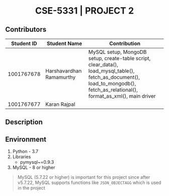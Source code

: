 <h1 align="center">
    CSE-5331 | PROJECT 2
</h1>

## Contributors

Student ID | Student Name | Contribution
---|---|---
1001767678 | Harshavardhan Ramamurthy | MySQL setup, MongoDB setup, create-table script, clear_data(), load_mysql_table(), fetch_as_document(), load_to_mongodb(), fetch_as_relational(), format_as_xml(), main driver
1001767677 | Karan Rajpal | 

## Description

## Environment
1. Python - 3.7
2. Libraries
    * pymysql~=0.9.3
3. MySQL - 8 or higher
> MySQL (5.7.22 or higher) is important for this project since after v5.7.22,
> MySQL supports functions like `JSON_OBJECTAGG` which is used in the project

